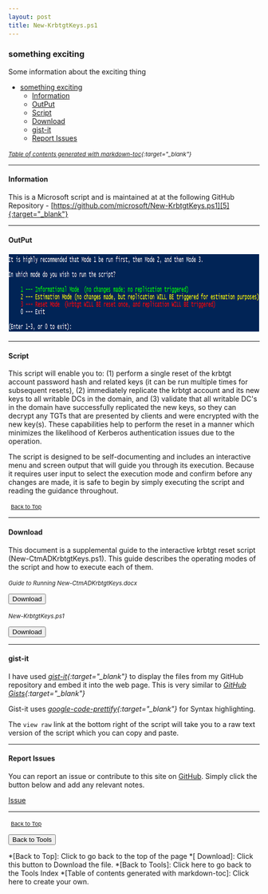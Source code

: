 ```yaml
---
layout: post
title: New-KrbtgtKeys.ps1
---
```


### something exciting

Some information about the exciting thing

- [something exciting](#something-exciting)
  - [Information](#information)
  - [OutPut](#output)
  - [Script](#script)
  - [Download](#download)
  - [gist-it](#gist-it)
  - [Report Issues](#report-issues)

<small><i>[Table of contents generated with markdown-toc][1]{:target="_blank"}</i></small>

---

#### Information

This is a Microsoft script and is maintained at at the following GitHub Repository - [https://github.com/microsoft/New-KrbtgtKeys.ps1][5]{:target="_blank"}

---

#### OutPut

<div>
<a href="/assets/images/functions/New-KrbtgtKeys-example.png" data-lightbox="New-KrbtgtKeys" data-title="New-KrbtgtKeys"><img src="/assets/images/functions/New-KrbtgtKeys-example.png" alt="New-KrbtgtKeys" width="940" height="159"/></a>
</div>

---

#### Script

This script will enable you to: (1) perform a single reset of the krbtgt account password hash and related keys (it can be run multiple times for subsequent resets), (2) immediately replicate the krbtgt account and its new keys to all writable DCs in the domain, and (3) validate that all writable DC's in the domain have successfully replicated the new keys, so they can decrypt any TGTs that are presented by clients and were encrypted with the new key(s).  These capabilities help to perform the reset in a manner which minimizes the likelihood of Kerberos authentication issues due to the operation.

The script is designed to be self-documenting and includes an interactive menu and screen output that will guide you through its execution.  Because it requires user input to select the execution mode and confirm before any changes are made, it is safe to begin by simply executing the script and reading the guidance throughout.


<script src="https://gist-it.appspot.com/github.com/BanterBoy/scripts-blog/blob/master/PowerShell/tools/New-KrbtgtKeys.ps1"></script>

<span style="font-size:11px;"><a href="#"><i class="fas fa-caret-up" aria-hidden="true" style="color: white; margin-right:5px;"></i>Back to Top</a></span>

---

#### Download

This document is a supplemental guide to the interactive krbtgt reset script (New-CtmADKrbtgtKeys.ps1). This guide describes the operating modes of the script and how to execute each of them.

<small><i>Guide to Running New-CtmADKrbtgtKeys.docx</i></small>

<button class="btn" type="submit" onclick="window.open('/asset/files/Guide to Running New-CtmADKrbtgtKeys.docx')">
    <i class="fa fa-cloud-download-alt">
    </i>
        Download
</button>

<small><i>New-KrbtgtKeys.ps1</i></small>

<button class="btn" type="submit" onclick="window.open('/PowerShell/tools/New-KrbtgtKeys.ps1')">
    <i class="fa fa-cloud-download-alt">
    </i>
        Download
</button>

---

#### gist-it

I have used <i>[gist-it][2]{:target="_blank"}</i> to display the files from my GitHub repository and embed it into the web page. This is very similar to <i>[GitHub Gists][3]{:target="_blank"}</i>

Gist-it uses <i>[google-code-prettify][4]{:target="_blank"}</i> for Syntax highlighting.

The `view raw` link at the bottom right of the script will take you to a raw text version of the script which you can copy and paste.

---

#### Report Issues

You can report an issue or contribute to this site on <a href="https://github.com/BanterBoy/scripts-blog/issues">GitHub</a>. Simply click the button below and add any relevant notes.

<!-- Place this tag where you want the button to render. -->
<a class="github-button" href="https://github.com/BanterBoy/scripts-blog/issues/new?title=New-KrbtgtKeys.ps1&body=There is a problem with this function. Please find details below." data-show-count="true" aria-label="Issue BanterBoy/scripts-blog on GitHub">Issue</a>

---

<span style="font-size:11px;"><a href="#"><i class="fas fa-caret-up" aria-hidden="true" style="color: white; margin-right:5px;"></i>Back to Top</a></span>

<a href="/menu/_pages/tools.html">
    <button class="btn">
        <i class='fas fa-reply'>
        </i>
            Back to Tools
    </button>
</a>

[1]: http://ecotrust-canada.github.io/markdown-toc
[2]: https://gist-it.appspot.com/
[3]: https://gist.github.com
[4]: https://github.com/googlearchive/code-prettify
[5]: https://github.com/microsoft/New-KrbtgtKeys.ps1

*[Back to Top]: Click to go back to the top of the page
*[        Download]: Click this button to Download the file.
*[Back to Tools]: Click here to go back to the Tools Index
*[Table of contents generated with markdown-toc]: Click here to create your own.
